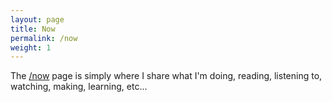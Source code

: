 ```yaml
---
layout: page
title: Now
permalink: /now
weight: 1
---
```


The [/now](/now) page is simply where I share what I'm doing, reading, listening to, watching, making, learning, etc…